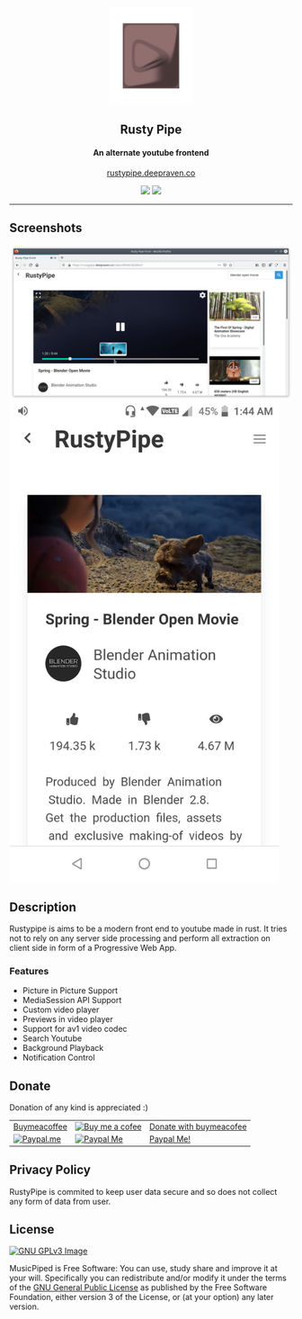 <p align="center"><a href="https://deep-gaurav,github.io"><img src="icon.png" width="150"></a></p> 
<h2 align="center"><b>Rusty Pipe</b></h2>
<h4 align="center">An alternate youtube frontend</h4>
<p align="center"><a href="https://rustypipe.deepraven.co/">rustypipe.deepraven.co</a></p> 

<p align="center">
<a href="https://github.com/deep-gaurav/rusty_pipe_front/releases/latest" alt="GitHub release"><img src="https://img.shields.io/github/release/deep-gaurav/rusty_pipe_front.svg" ></a>
<a href="https://www.gnu.org/licenses/gpl-3.0" alt="License: GPLv3"><img src="https://img.shields.io/badge/License-GPL%20v3-blue.svg"></a>
</p>
<hr>

## Screenshots

[<img src="metadata/screenshots/desktop.png">](metadata/screenshots/desktop.png)
[<img src="metadata/screenshots/mobile.png" width=480>](metadata/screenshots/mobile.png)

## Description

Rustypipe is aims to be a modern front end to youtube made in rust. It tries not to rely on any server side processing and perform all extraction on client side in form of a Progressive Web App.

### Features

* Picture in Picture Support
* MediaSession API Support
* Custom video player
* Previews in video player
* Support for av1 video codec
* Search Youtube
* Background Playback
* Notification Control

## Donate
Donation of any kind is appreciated :)

<table>
  <tr>
    <td><a href="https://www.buymeacoffee.com/deepgaurav">Buymeacoffee</a></td>
    <td><a href="https://www.buymeacoffee.com/deepgaurav"><img src="http://api.qrserver.com/v1/create-qr-code/?data=https://buymeacofee.com/deepgaurav&size=256x256" alt="Buy me a cofee" width="100px"></a></td>
    <td><a href="https://www.buymeacoffee.com/deepgaurav">Donate with buymeacofee</a></td>
  </tr>
  <tr>
    <td><a href="https://paypal.me/deepgaurav"><img src="https://www.paypalobjects.com/webstatic/paypalme/images/social/pplogo384.png" alt="Paypal.me" width="190px"></a></td>
    <td><a href="https://paypal.me/deepgaurav"><img src="http://api.qrserver.com/v1/create-qr-code/?data=https://paypal.me/deepgaurav&size=256x256" alt="Paypal Me" width="100px"></a></td>
    <td><a href="https://paypal.me/deepgaurav">Paypal Me!</a></td>
  </tr>
</table>

## Privacy Policy

RustyPipe is commited to keep user data secure and so does not collect any form of data from user.

## License
[![GNU GPLv3 Image](https://www.gnu.org/graphics/gplv3-127x51.png)](http://www.gnu.org/licenses/gpl-3.0.en.html)  

MusicPiped is Free Software: You can use, study share and improve it at your
will. Specifically you can redistribute and/or modify it under the terms of the
[GNU General Public License](https://www.gnu.org/licenses/gpl.html) as
published by the Free Software Foundation, either version 3 of the License, or
(at your option) any later version.  
